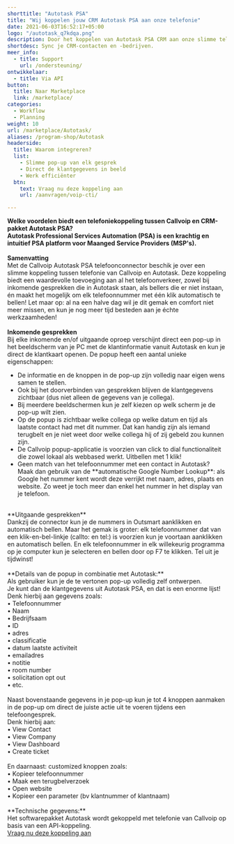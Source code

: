 ```yaml
---
shorttitle: "Autotask PSA"
title: "Wij koppelen jouw CRM Autotask PSA aan onze telefonie"
date: 2021-06-03T16:52:17+05:00
logo: "/autotask_q7kdqa.png"
description: Door het koppelen van Autotask PSA CRM aan onze slimme telefonie werk je een stuk efficienter.
shortdesc: Sync je CRM-contacten en -bedrijven.
meer_info:
  - title: Support
    url: /ondersteuning/
ontwikkelaar:
  - title: Via API
button:
  title: Naar Marketplace
  link: /marketplace/
categories:
  - Workflow
  - Planning
weight: 10
url: /marketplace/Autotask/
aliases: /program-shop/Autotask
headerside:
  title: Waarom integreren?
  list:
    - Slimme pop-up van elk gesprek
    - Direct de klantgegevens in beeld
    - Werk efficiënter
  btn:
    text: Vraag nu deze koppeling aan
    url: /aanvragen/voip-cti/

---
```


**Welke voordelen biedt een telefoniekoppeling tussen Callvoip en CRM-pakket Autotask PSA?<br>
Autotask Professional Services Automation (PSA) is een krachtig en intuitief PSA platform voor Maanged Service Providers (MSP's).<br>**
<br>
**Samenvatting**<br>
Met de Callvoip Autotask PSA telefoonconnector beschik je over een slimme koppeling tussen telefonie van Callvoip en Autotask. Deze koppeling biedt een waardevolle toevoeging aan al het telefoonverkeer, zowel bij inkomende gesprekken die in Autotask staan, als bellers die er niet instaan, én maakt het mogelijk om elk telefoonnummer met één klik automatisch te bellen! Let maar op: al na een halve dag wil je dit gemak en comfort niet meer missen, en kun je nog meer tijd besteden aan je échte werkzaamheden!<br>
<br>
**Inkomende gesprekken**<br>
Bij elke inkomende en/of uitgaande oproep verschijnt direct een pop-up in het beeldscherm van je PC met de klantinformatie vanuit Autotask en kun je direct de klantkaart openen. De popup heeft een aantal unieke eigenschappen: <br>
<div class="usp-list">
<ul>
<li>De informatie en de knoppen in de pop-up zijn volledig naar eigen wens samen te stellen.</li>
<li>Ook bij het doorverbinden van gesprekken blijven de klantgegevens zichtbaar (dus niet alleen de gegevens van je collega).</li>
<li>Bij meerdere beeldschermen kun je zelf kiezen op welk scherm je de pop-up wilt zien.</li>
<li>Op de popup is zichtbaar welke collega op welke datum en tijd als laatste contact had met dit nummer. Dat kan handig zijn als iemand terugbelt en je niet weet door welke collega hij of zij gebeld zou kunnen zijn.</li>
<li>De Callvoip popup-applicatie is voorzien van click to dial functionaliteit die zowel lokaal als webbased werkt. Uitbellen met 1 klik!</li>
<li>Geen match van het telefoonnummer met een contact in Autotask? Maak dan gebruik van de **automatische Google Number Lookup**: als Google het nummer kent wordt deze verrijkt met naam, adres, plaats en website. Zo weet je toch meer dan enkel het nummer in het display van je telefoon.</li>
</ul>
</div>
<br>
**Uitgaande gesprekken**<br>
Dankzij de connector kun je de nummers in Outsmart aanklikken en automatisch bellen. Maar het gemak is groter: elk telefoonnummer dat van een klik-en-bel-linkje (callto: en tel:) is voorzien kun je voortaan aanklikken en automatisch bellen. En elk telefoonnummer in elk willekeurig programma op je computer kun je selecteren en bellen door op F7 te klikken. Tel uit je tijdwinst! <br>
<br>
**Details van de popup in combinatie met Autotask:**<br>
Als gebruiker kun je de te vertonen pop-up volledig zelf ontwerpen. <br>
Je kunt dan de klantgegevens uit Autotask PSA, en dat is een enorme lijst! Denk hierbij aan gegevens zoals: <br>
• Telefoonnummer <br>
• Naam <br>
• Bedrijfsaam <br>
• ID <br>
• adres <br>
• classificatie <br>
• datum laatste activiteit <br>
• emailadres <br>
• notitie <br>
• room number <br>
• solicitation opt out <br>
• etc. <br>
<br>
Naast bovenstaande gegevens in je pop-up kun je tot 4 knoppen aanmaken in de pop-up om direct de juiste actie uit te voeren tijdens een telefoongesprek. <br>
Denk hierbij aan:<br>
• View Contact<br>
• View Company<br>
• View Dashboard<br>
• Create ticket<br>
<br>
En daarnaast: customized knoppen zoals: <br>
• Kopieer telefoonnummer<br>
• Maak een terugbelverzoek<br>
• Open website <br>
• Kopieer een parameter (bv klantnummer of klantnaam) <br>
<br>
**Technische gegevens:**<br>
Het softwarepakket Autotask wordt gekoppeld met telefonie van Callvoip op basis van een API-koppeling.<br> 
<a href="/aanvragen/voip-cti/" class="button">Vraag nu deze koppeling aan</a>

